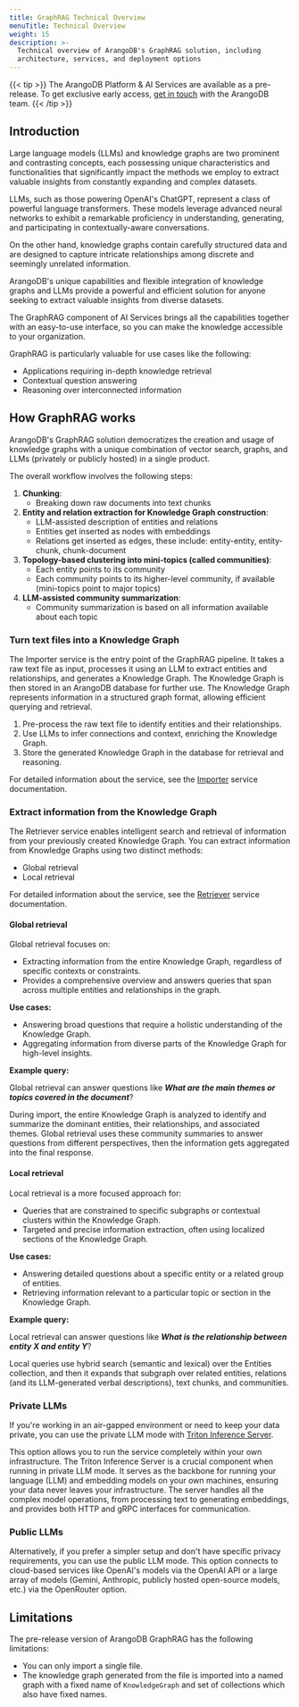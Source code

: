 ```yaml
---
title: GraphRAG Technical Overview
menuTitle: Technical Overview
weight: 15
description: >-
  Technical overview of ArangoDB's GraphRAG solution, including
  architecture, services, and deployment options
---
```


{{< tip >}}
The ArangoDB Platform & AI Services are available as a pre-release. To get
exclusive early access, [get in touch](https://arangodb.com/contact/) with
the ArangoDB team.
{{< /tip >}}

## Introduction

Large language models (LLMs) and knowledge graphs are two prominent and
contrasting concepts, each possessing unique characteristics and functionalities
that significantly impact the methods we employ to extract valuable insights from
constantly expanding and complex datasets.

LLMs, such as those powering OpenAI's ChatGPT, represent a class of powerful language
transformers. These models leverage advanced neural networks to exhibit a
remarkable proficiency in understanding, generating, and participating in
contextually-aware conversations.

On the other hand, knowledge graphs contain carefully structured data and are
designed to capture intricate relationships among discrete and seemingly
unrelated information.

ArangoDB's unique capabilities and flexible integration of knowledge graphs and
LLMs provide a powerful and efficient solution for anyone seeking to extract
valuable insights from diverse datasets.

The GraphRAG component of AI Services brings all the capabilities
together with an easy-to-use interface, so you can make the knowledge accessible
to your organization.

GraphRAG is particularly valuable for use cases like the following:
- Applications requiring in-depth knowledge retrieval
- Contextual question answering
- Reasoning over interconnected information

## How GraphRAG works

ArangoDB's GraphRAG solution democratizes the creation and usage of knowledge
graphs with a unique combination of vector search, graphs, and LLMs (privately or publicly hosted)
in a single product.

The overall workflow involves the following steps:
1. **Chunking**:
   - Breaking down raw documents into text chunks
2. **Entity and relation extraction for Knowledge Graph construction**:
   - LLM-assisted description of entities and relations
   - Entities get inserted as nodes with embeddings
   - Relations get inserted as edges, these include: entity-entity, entity-chunk, chunk-document
3. **Topology-based clustering into mini-topics (called communities)**:
   - Each entity points to its community
   - Each community points to its higher-level community, if available
     (mini-topics point to major topics)
4. **LLM-assisted community summarization**:
   - Community summarization is based on all information available about each topic

### Turn text files into a Knowledge Graph

The Importer service is the entry point of the GraphRAG pipeline. It takes a
raw text file as input, processes it using an LLM to extract entities and
relationships, and generates a Knowledge Graph. The Knowledge Graph is then
stored in an ArangoDB database for further use. The Knowledge Graph represents
information in a structured graph format, allowing efficient querying and retrieval.

1. Pre-process the raw text file to identify entities and their relationships.
2. Use LLMs to infer connections and context, enriching the Knowledge Graph.
3. Store the generated Knowledge Graph in the database for retrieval and reasoning.

For detailed information about the service, see the
[Importer](../reference/importer.md) service documentation.

### Extract information from the Knowledge Graph

The Retriever service enables intelligent search and retrieval of information
from your previously created Knowledge Graph.
You can extract information from Knowledge Graphs using two distinct methods:
- Global retrieval
- Local retrieval

For detailed information about the service, see the
[Retriever](../reference/retriever.md) service documentation.

#### Global retrieval

Global retrieval focuses on:
- Extracting information from the entire Knowledge Graph, regardless of specific
  contexts or constraints.
- Provides a comprehensive overview and answers queries that span across multiple
  entities and relationships in the graph.

**Use cases:**
- Answering broad questions that require a holistic understanding of the Knowledge Graph.
- Aggregating information from diverse parts of the Knowledge Graph for high-level insights.

**Example query:**

Global retrieval can answer questions like _**What are the main themes or topics covered in the document**_?

During import, the entire Knowledge Graph is analyzed to identify and summarize
the dominant entities, their relationships, and associated themes. Global
retrieval uses these community summaries to answer questions from different
perspectives, then the information gets aggregated into the final response.

#### Local retrieval

Local retrieval is a more focused approach for:
- Queries that are constrained to specific subgraphs or contextual clusters
  within the Knowledge Graph.
- Targeted and precise information extraction, often using localized sections
  of the Knowledge Graph.

**Use cases:**
- Answering detailed questions about a specific entity or a related group of entities.
- Retrieving information relevant to a particular topic or section in the Knowledge Graph.

**Example query:**

Local retrieval can answer questions like _**What is the relationship between entity X and entity Y**_?

Local queries use hybrid search (semantic and lexical) over the Entities
collection, and then it expands that subgraph over related entities, relations
(and its LLM-generated verbal descriptions), text chunks, and communities.

### Private LLMs

If you're working in an air-gapped environment or need to keep your data
private, you can use the private LLM mode with 
[Triton Inference Server](../reference/triton-inference-server.md).

This option allows you to run the service completely within your own
infrastructure. The Triton Inference Server is a crucial component when
running in private LLM mode. It serves as the backbone for running your
language (LLM) and embedding models on your own machines, ensuring your
data never leaves your infrastructure. The server handles all the complex
model operations, from processing text to generating embeddings, and provides
both HTTP and gRPC interfaces for communication.

### Public LLMs

Alternatively, if you prefer a simpler setup and don't have specific privacy
requirements, you can use the public LLM mode. This option connects to cloud-based
services like OpenAI's models via the OpenAI API or a large array of models
(Gemini, Anthropic, publicly hosted open-source models, etc.) via the OpenRouter option.

## Limitations

The pre-release version of ArangoDB GraphRAG has the following limitations:

- You can only import a single file.
- The knowledge graph generated from the file is imported into a named graph
  with a fixed name of `KnowledgeGraph` and set of collections which also have
  fixed names.

